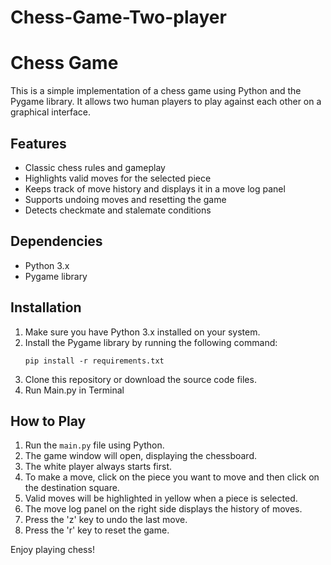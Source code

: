 # Chess-Game-Two-player
# Chess Game

This is a simple implementation of a chess game using Python and the Pygame library. It allows two human players to play against each other on a graphical interface.

## Features
- Classic chess rules and gameplay
- Highlights valid moves for the selected piece
- Keeps track of move history and displays it in a move log panel
- Supports undoing moves and resetting the game
- Detects checkmate and stalemate conditions

## Dependencies
- Python 3.x
- Pygame library

## Installation
1. Make sure you have Python 3.x installed on your system.
2. Install the Pygame library by running the following command:
   ```
   pip install -r requirements.txt
   ```
3. Clone this repository or download the source code files.
4. Run Main.py in Terminal

## How to Play
1. Run the `main.py` file using Python.
2. The game window will open, displaying the chessboard.
3. The white player always starts first.
4. To make a move, click on the piece you want to move and then click on the destination square.
5. Valid moves will be highlighted in yellow when a piece is selected.
6. The move log panel on the right side displays the history of moves.
7. Press the 'z' key to undo the last move.
8. Press the 'r' key to reset the game.

Enjoy playing chess!

